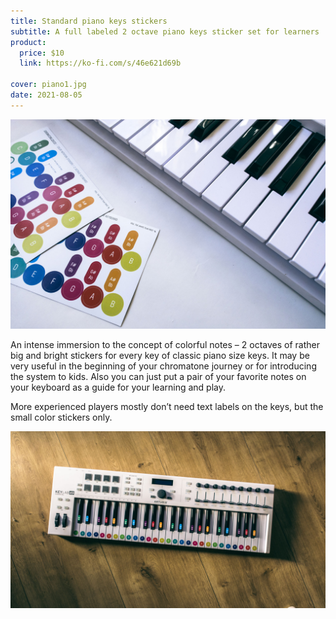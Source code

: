 ```yaml
---
title: Standard piano keys stickers
subtitle: A full labeled 2 octave piano keys sticker set for learners
product:
  price: $10
  link: https://ko-fi.com/s/46e621d69b

cover: piano1.jpg
date: 2021-08-05
---
```


<img src="./piano3.jpg">

An intense immersion to the concept of colorful notes – 2 octaves of rather big and bright stickers for every key of classic piano size keys. It may be very useful in the beginning of your chromatone journey or for introducing the system to kids. Also you can just put a pair of your favorite notes on your keyboard as a guide for your learning and play.

More experienced players mostly don’t need text labels on the keys, but the small color stickers only.

<img src="./piano2.jpg">
